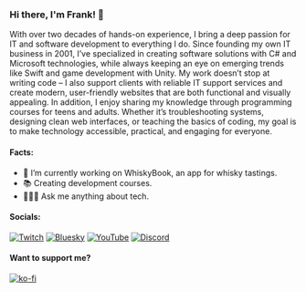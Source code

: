 ### Hi there, I'm Frank! 👋
With over two decades of hands-on experience, I bring a deep passion for IT and software development to everything I do. Since founding my own IT business in 2001, I’ve specialized in creating software solutions with C# and Microsoft technologies, while always keeping an eye on emerging trends like Swift and game development with Unity. My work doesn’t stop at writing code – I also support clients with reliable IT support services and create modern, user-friendly websites that are both functional and visually appealing. In addition, I enjoy sharing my knowledge through programming courses for teens and adults. Whether it’s troubleshooting systems, designing clean web interfaces, or teaching the basics of coding, my goal is to make technology accessible, practical, and engaging for everyone.

#### Facts:
- 🔭 I’m currently working on WhiskyBook, an app for whisky tastings.
- 📚 Creating development courses.
- 🧑🏻‍💻 Ask me anything about tech.

#### Socials:
[![Twitch](https://img.shields.io/badge/Twitch-%239146FF.svg?logo=Twitch&logoColor=white)](https://twitch.tv/jeanvaljean80) [![Bluesky](https://img.shields.io/badge/-Bluesky-3686f7?style=flat&logo=icloud&logoColor=white)](https://bsky.app/profile/jeanvaljean80.de) [![YouTube](https://img.shields.io/badge/YouTube-%23FF0000.svg?logo=YouTube&logoColor=white)](https://youtube.com/@jeanvaljean80) [![Discord](https://img.shields.io/discord/1208836661136465960?logo=Discord&logoColor=white&label=Discord&labelColor=%235865F2)](https://discord.gg/MjtKTgbv7B) 

#### Want to support me?
[![ko-fi](https://ko-fi.com/img/githubbutton_sm.svg)](https://ko-fi.com/N4N8VA5A0)
